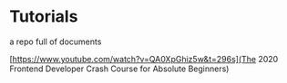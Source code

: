 # Tutorials

a repo full of documents

[https://www.youtube.com/watch?v=QA0XpGhiz5w&t=296s](The 2020 Frontend Developer Crash Course for Absolute Beginners)
